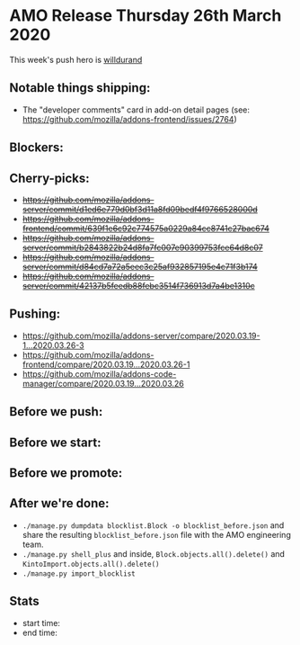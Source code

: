 # AMO Release Thursday 26th March 2020

This week's push hero is [willdurand](https://github.com/willdurand)

## Notable things shipping:

- The "developer comments" card in add-on detail pages (see: https://github.com/mozilla/addons-frontend/issues/2764)

## Blockers:

## Cherry-picks:

- ~~https://github.com/mozilla/addons-server/commit/d1ed6e779d0bf3d11a8fd09bedf4f9766528000d~~
- ~~https://github.com/mozilla/addons-frontend/commit/639f1e6c92c774575a0229a84cc8741c27bac674~~
- ~~https://github.com/mozilla/addons-server/commit/b2843822b24d8fa7fc007e90399753fce64d8c07~~
- ~~https://github.com/mozilla/addons-server/commit/d84cd7a72a5eec3c25af932857195e4c71f3b174~~
- ~~https://github.com/mozilla/addons-server/commit/42137b5feedb88febc3514f736913d7a4be1310c~~

## Pushing:

- https://github.com/mozilla/addons-server/compare/2020.03.19-1...2020.03.26-3
- https://github.com/mozilla/addons-frontend/compare/2020.03.19...2020.03.26-1
- https://github.com/mozilla/addons-code-manager/compare/2020.03.19...2020.03.26

## Before we push:

## Before we start:

## Before we promote:

## After we're done:
- `./manage.py dumpdata blocklist.Block -o blocklist_before.json` and share the resulting `blocklist_before.json` file with the AMO engineering team.
- `./manage.py shell_plus` and inside, `Block.objects.all().delete()` and `KintoImport.objects.all().delete()`
- `./manage.py import_blocklist`

## Stats

- start time:
- end time:
